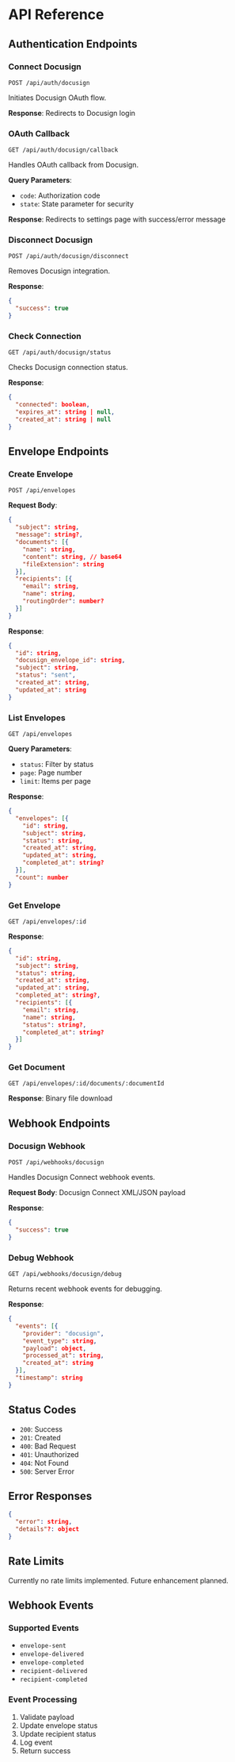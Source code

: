 # API Reference

## Authentication Endpoints

### Connect Docusign
```http
POST /api/auth/docusign
```
Initiates Docusign OAuth flow.

**Response**: Redirects to Docusign login

### OAuth Callback
```http
GET /api/auth/docusign/callback
```
Handles OAuth callback from Docusign.

**Query Parameters**:
- `code`: Authorization code
- `state`: State parameter for security

**Response**: Redirects to settings page with success/error message

### Disconnect Docusign
```http
POST /api/auth/docusign/disconnect
```
Removes Docusign integration.

**Response**:
```json
{
  "success": true
}
```

### Check Connection
```http
GET /api/auth/docusign/status
```
Checks Docusign connection status.

**Response**:
```json
{
  "connected": boolean,
  "expires_at": string | null,
  "created_at": string | null
}
```

## Envelope Endpoints

### Create Envelope
```http
POST /api/envelopes
```

**Request Body**:
```json
{
  "subject": string,
  "message": string?,
  "documents": [{
    "name": string,
    "content": string, // base64
    "fileExtension": string
  }],
  "recipients": [{
    "email": string,
    "name": string,
    "routingOrder": number?
  }]
}
```

**Response**:
```json
{
  "id": string,
  "docusign_envelope_id": string,
  "subject": string,
  "status": "sent",
  "created_at": string,
  "updated_at": string
}
```

### List Envelopes
```http
GET /api/envelopes
```

**Query Parameters**:
- `status`: Filter by status
- `page`: Page number
- `limit`: Items per page

**Response**:
```json
{
  "envelopes": [{
    "id": string,
    "subject": string,
    "status": string,
    "created_at": string,
    "updated_at": string,
    "completed_at": string?
  }],
  "count": number
}
```

### Get Envelope
```http
GET /api/envelopes/:id
```

**Response**:
```json
{
  "id": string,
  "subject": string,
  "status": string,
  "created_at": string,
  "updated_at": string,
  "completed_at": string?,
  "recipients": [{
    "email": string,
    "name": string,
    "status": string?,
    "completed_at": string?
  }]
}
```

### Get Document
```http
GET /api/envelopes/:id/documents/:documentId
```

**Response**: Binary file download

## Webhook Endpoints

### Docusign Webhook
```http
POST /api/webhooks/docusign
```
Handles Docusign Connect webhook events.

**Request Body**: Docusign Connect XML/JSON payload

**Response**:
```json
{
  "success": true
}
```

### Debug Webhook
```http
GET /api/webhooks/docusign/debug
```
Returns recent webhook events for debugging.

**Response**:
```json
{
  "events": [{
    "provider": "docusign",
    "event_type": string,
    "payload": object,
    "processed_at": string,
    "created_at": string
  }],
  "timestamp": string
}
```

## Status Codes

- `200`: Success
- `201`: Created
- `400`: Bad Request
- `401`: Unauthorized
- `404`: Not Found
- `500`: Server Error

## Error Responses

```json
{
  "error": string,
  "details"?: object
}
```

## Rate Limits

Currently no rate limits implemented. Future enhancement planned.

## Webhook Events

### Supported Events
- `envelope-sent`
- `envelope-delivered`
- `envelope-completed`
- `recipient-delivered`
- `recipient-completed`

### Event Processing
1. Validate payload
2. Update envelope status
3. Update recipient status
4. Log event
5. Return success
